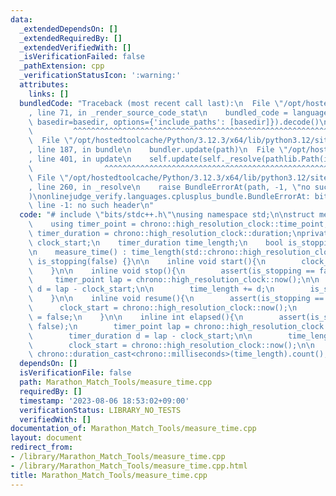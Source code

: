 ```yaml
---
data:
  _extendedDependsOn: []
  _extendedRequiredBy: []
  _extendedVerifiedWith: []
  _isVerificationFailed: false
  _pathExtension: cpp
  _verificationStatusIcon: ':warning:'
  attributes:
    links: []
  bundledCode: "Traceback (most recent call last):\n  File \"/opt/hostedtoolcache/Python/3.12.3/x64/lib/python3.12/site-packages/onlinejudge_verify/documentation/build.py\"\
    , line 71, in _render_source_code_stat\n    bundled_code = language.bundle(stat.path,\
    \ basedir=basedir, options={'include_paths': [basedir]}).decode()\n          \
    \         ^^^^^^^^^^^^^^^^^^^^^^^^^^^^^^^^^^^^^^^^^^^^^^^^^^^^^^^^^^^^^^^^^^^^^^^^^^^^^^^^^\n\
    \  File \"/opt/hostedtoolcache/Python/3.12.3/x64/lib/python3.12/site-packages/onlinejudge_verify/languages/cplusplus.py\"\
    , line 187, in bundle\n    bundler.update(path)\n  File \"/opt/hostedtoolcache/Python/3.12.3/x64/lib/python3.12/site-packages/onlinejudge_verify/languages/cplusplus_bundle.py\"\
    , line 401, in update\n    self.update(self._resolve(pathlib.Path(included), included_from=path))\n\
    \                ^^^^^^^^^^^^^^^^^^^^^^^^^^^^^^^^^^^^^^^^^^^^^^^^^^^^^^^^^\n \
    \ File \"/opt/hostedtoolcache/Python/3.12.3/x64/lib/python3.12/site-packages/onlinejudge_verify/languages/cplusplus_bundle.py\"\
    , line 260, in _resolve\n    raise BundleErrorAt(path, -1, \"no such header\"\
    )\nonlinejudge_verify.languages.cplusplus_bundle.BundleErrorAt: bits/stdc++.h:\
    \ line -1: no such header\n"
  code: "# include \"bits/stdc++.h\"\nusing namespace std;\n\nstruct measure_time{\n\
    \    using timer_point = chrono::high_resolution_clock::time_point;\n    using\
    \ timer_duration = chrono::high_resolution_clock::duration;\nprivate:\n    timer_point\
    \ clock_start;\n    timer_duration time_length;\n    bool is_stopping;\npublic:\n\
    \n    measure_time() : time_length(std::chrono::high_resolution_clock::duration()),\
    \ is_stopping(false) {}\n\n    inline void start(){\n        clock_start = chrono::high_resolution_clock::now();\n\
    \    }\n\n    inline void stop(){\n        assert(is_stopping == false);\n   \
    \     timer_point lap = chrono::high_resolution_clock::now();\n\n        timer_duration\
    \ d = lap - clock_start;\n\n        time_length += d;\n        is_stopping = true;\n\
    \    }\n\n    inline void resume(){\n        assert(is_stopping == true);\n  \
    \      clock_start = chrono::high_resolution_clock::now();\n        is_stopping\
    \ = false;\n    }\n\n    inline int elapsed(){\n        assert(is_stopping ==\
    \ false);\n        timer_point lap = chrono::high_resolution_clock::now();\n\n\
    \        timer_duration d = lap - clock_start;\n\n        time_length += d;\n\n\
    \        clock_start = chrono::high_resolution_clock::now();\n\n        return\
    \ chrono::duration_cast<chrono::milliseconds>(time_length).count();\n    }\n}timer;"
  dependsOn: []
  isVerificationFile: false
  path: Marathon_Match_Tools/measure_time.cpp
  requiredBy: []
  timestamp: '2023-08-06 18:53:02+09:00'
  verificationStatus: LIBRARY_NO_TESTS
  verifiedWith: []
documentation_of: Marathon_Match_Tools/measure_time.cpp
layout: document
redirect_from:
- /library/Marathon_Match_Tools/measure_time.cpp
- /library/Marathon_Match_Tools/measure_time.cpp.html
title: Marathon_Match_Tools/measure_time.cpp
---
```

